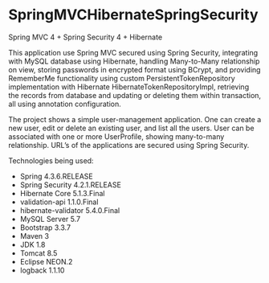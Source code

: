 # SpringMVCHibernateSpringSecurity
Spring MVC 4 + Spring Security 4 + Hibernate

This application use Spring MVC secured using Spring Security, integrating with MySQL database using Hibernate, handling Many-to-Many relationship on view, storing passwords in encrypted format using BCrypt, and providing RememberMe functionality using custom PersistentTokenRepository implementation with Hibernate HibernateTokenRepositoryImpl, retrieving the records from database and updating or deleting them within transaction, all using annotation configuration.

The project shows a simple user-management application. One can create a new user, edit or delete an existing user, and list all the users. User can be associated with one or more UserProfile, showing many-to-many relationship. URL’s of the applications are secured using Spring Security. 

Technologies being used:
* Spring 4.3.6.RELEASE
* Spring Security 4.2.1.RELEASE
* Hibernate Core 5.1.3.Final
* validation-api 1.1.0.Final
* hibernate-validator 5.4.0.Final
* MySQL Server 5.7
* Bootstrap 3.3.7
* Maven 3
* JDK 1.8
* Tomcat 8.5
* Eclipse NEON.2
* logback 1.1.10
